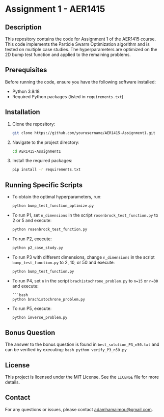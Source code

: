 # Assignment 1 - AER1415

## Description
This repository contains the code for Assignment 1 of the AER1415 course. This code implements the Particle Swarm Optimization algorithm and is tested on multiple case studies. The hyperparameters are optimized on the 2D bump test function and applied to the remaining problems.

## Prerequisites
Before running the code, ensure you have the following software installed:
- Python 3.9.18
- Required Python packages (listed in `requirements.txt`)

## Installation
1. Clone the repository:
    ```bash
    git clone https://github.com/yourusername/AER1415-Assignment1.git
    ```
2. Navigate to the project directory:
    ```bash
    cd AER1415-Assignment1
    ```
3. Install the required packages:
    ```bash
    pip install -r requirements.txt
    ```

## Running Specific Scripts
- To obtain the optimal hyperparameters, run:
    ```bash
    python bump_test_function_optimize.py
    ```
- To run P1, set `n_dimensions` in the script `rosenbrock_test_function.py` to 2 or 5 and execute:
    ```bash
    python rosenbrock_test_function.py
    ```
- To run P2, execute:
    ```bash
    python p2_case_study.py
    ```
- To run P3 with different dimensions, change `n_dimensions` in the script `bump_test_function.py` to 2, 10, or 50 and execute:
    ```bash
    python bump_test_function.py
    ```
- To run P4, set `n` in the script `brachistochrone_problem.py` to `n=15` or `n=30` and execute:
    ```
    ```bash
    python brachistochrone_problem.py
    ```
- To run P5, execute:
    ```bash
    python inverse_problem.py
    ```

## Bonus Question
The answer to the bonus question is found in `best_solution_P3_n50.txt` and can be verified by executing:
    ```bash
    python verify_P3_n50.py
    ```

## License
This project is licensed under the MIT License. See the `LICENSE` file for more details.

## Contact
For any questions or issues, please contact adamhamaimou@gmail.com.
